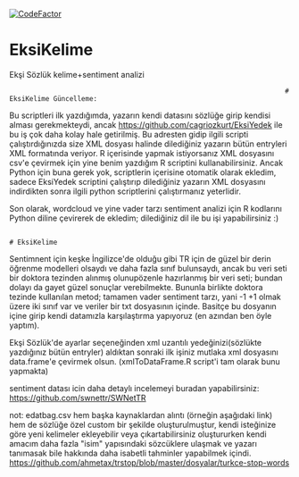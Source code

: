 [![CodeFactor](https://www.codefactor.io/repository/github/altunenes/eksikelime/badge)](https://www.codefactor.io/repository/github/altunenes/eksikelime)
# EksiKelime
Ekşi Sözlük kelime+sentiment analizi

                                                                         # EksiKelime Güncelleme:



Bu scriptleri ilk yazdığımda, yazarın kendi datasını sözlüğe girip kendisi alması gerekmekteydi, ancak https://github.com/cagriozkurt/EksiYedek ile bu iş çok daha kolay hale getirilmiş. Bu adresten gidip ilgili scripti çalıştırdığınızda size XML dosyası halinde dilediğiniz yazarın bütün entryleri XML formatında veriyor. R içerisinde yapmak istiyorsanız XML dosyasını csv'e çevirmek için yine benim yazdığım R scriptini kullanabilirsiniz. Ancak Python için buna gerek yok, scriptlerin içerisine otomatik olarak ekledim, sadece EksiYedek scriptini çalıştırıp dilediğiniz yazarın XML dosyasını indirdikten sonra ilgili python scriptlerini çalıştırmanız yeterlidir. 

Son olarak, wordcloud ve yine vader tarzı sentiment analizi için R kodlarını Python diline çevirerek de ekledim; dilediğiniz dil ile bu işi yapabilirsiniz :)


                                                                          # EksiKelime




Sentimnent için keşke İngilizce'de olduğu gibi TR için de güzel bir derin öğrenme modelleri olsaydı ve daha fazla sınıf bulunsaydı, ancak bu veri seti bir doktora tezinden alınmış olunupözenle hazırlanmış bir veri seti; bundan dolayı da gayet güzel sonuçlar verebilmekte. Bununla birlikte doktora tezinde kullanılan metod; tamamen vader sentiment tarzı, yani -1 +1 olmak üzere iki sınıf var ve veriler bir txt dosyasının içinde. Basitçe bu dosyanın içine girip kendi datamızla karşılaştırma yapıyoruz (en azından ben öyle yaptım).

Ekşi Sözlük'de ayarlar seçeneğinden xml uzantılı yedeğinizi(sözlükte yazdığınız bütün entryler) aldıktan sonraki ilk işiniz mutlaka xml dosyasını data.frame'e çevirmek olsun. (xmlToDataFrame.R script'i tam olarak bunu yapmakta) 


sentiment datası icin daha detaylı incelemeyi buradan yapabilirsiniz: https://github.com/swnettr/SWNetTR



not: edatbag.csv hem başka kaynaklardan alıntı (örneğin aşağıdaki link) hem de sözlüğe özel custom bir şekilde oluşturulmuştur, kendi isteğinize göre yeni kelimeler ekleyebilir veya çıkartabilirsiniz oluştururken kendi amacım daha fazla "isim" yapısındaki sözcüklere ulaşmak ve yazarı tanımasak bile hakkında daha isabetli tahminler yapabilmek içindi.
https://github.com/ahmetax/trstop/blob/master/dosyalar/turkce-stop-words
